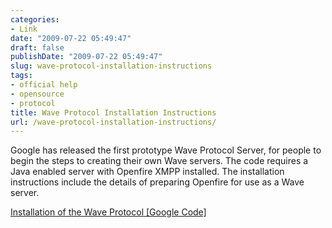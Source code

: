```yaml
---
categories:
- Link
date: "2009-07-22 05:49:47"
draft: false
publishDate: "2009-07-22 05:49:47"
slug: wave-protocol-installation-instructions
tags:
- official help
- opensource
- protocol
title: Wave Protocol Installation Instructions
url: /wave-protocol-installation-instructions/
---
```

Google has released the first prototype Wave Protocol Server, for people
to begin the steps to creating their own Wave servers. The code requires
a Java enabled server with Openfire XMPP installed. The installation
instructions include the details of preparing Openfire for use as a Wave
server.

[Installation of the Wave Protocol \[Google
Code\]](http://code.google.com/p/wave-protocol/wiki/Installation)